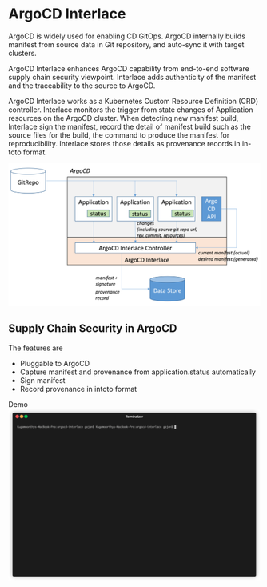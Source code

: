 # ArgoCD Interlace


ArgoCD is widely used for enabling CD GitOps. ArgoCD internally builds manifest from source data in Git repository, and auto-sync it with target clusters. 

ArgoCD Interlace enhances ArgoCD capability from end-to-end software supply chain security viewpoint. Interlace adds authenticity of the manifest and the traceability to the source to ArgoCD.

ArgoCD Interlace works as a Kubernetes Custom Resource Definition (CRD) controller. Interlace monitors the trigger from state changes of Application resources on the ArgoCD cluster. When detecting new manifest build, Interlace sign the manifest, record the detail of manifest build such as the source files for the build, the command to produce the manifest for reproducibility. Interlace stores those details as provenance records in in-toto format. 

![ArgoCD-Interlace-Arch](./images/argocd-interlace-arch.png)

## Supply Chain Security in ArgoCD

The features are 
- Pluggable to ArgoCD
- Capture manifest and provenance from application.status automatically
- Sign manifest
- Record provenance in intoto format

Demo
![intro](images/intro.gif?)